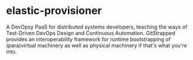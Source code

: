 elastic-provisioner
===================

A DevOpsy PaaS for distributed systems developers, teaching the ways of Test-Driven DevOps Design and Continuous Automation. GitStrapped provides an interoperability framework for runtime bootstrapping of (para)virtual machinery as well as physical machinery if that's what you're into.